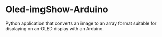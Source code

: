 # Oled-imgShow-Arduino
Python application that converts an image to an array format suitable for displaying on an OLED display with an Arduino.
